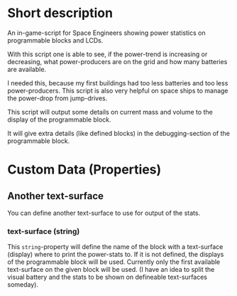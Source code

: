 # Short description
An in-game-script for Space Engineers showing power statistics on programmable blocks and LCDs.

With this script one is able to see, if the power-trend is increasing or decreasing, what power-producers are on the grid and how many batteries are available.

I needed this, because my first buildings had too less batteries and too less power-producers. This script is also very helpful on space ships to manage the power-drop from jump-drives.

This script will output some details on current mass and volume to the display of the programmable block.

It will give extra details (like defined blocks) in the debugging-section of the programmable block.

# Custom Data (Properties)

## Another text-surface
You can define another text-surface to use for output of the stats.

### text-surface (string)

This `string`-property will define the name of the block with a text-surface (display) where to print the power-stats to. If it is not defined, the displays of the programmable block will be used.
Currently only the first available text-surface on the given block will be used. (I have an idea to split the visual battery and the stats to be shown on defineable text-surfaces someday).
